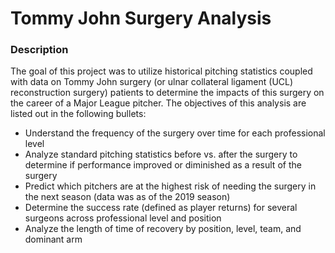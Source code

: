 # Tommy John Surgery Analysis

### Description

The goal of this project was to utilize historical pitching statistics coupled with data on Tommy John surgery (or ulnar collateral ligament (UCL) reconstruction surgery) patients to determine the impacts of this surgery on the career of a Major League pitcher.  The objectives of this analysis are listed out in the following bullets:

- Understand the frequency of the surgery over time for each professional level
- Analyze standard pitching statistics before vs. after the surgery to determine if performance improved or diminished as a result of the surgery
- Predict which pitchers are at the highest risk of needing the surgery in the next season (data was as of the 2019 season)
- Determine the success rate (defined as player returns) for several surgeons across professional level and position
- Analyze the length of time of recovery by position, level, team, and dominant arm
